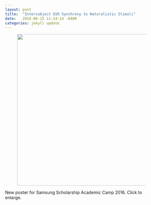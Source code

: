 ```yaml
---
layout: post
title:  "Intersubject GSR Synchrony to Naturalistic Stimuli"
date:   2016-06-15 11:24:14 -0400
categories: jekyll update
---
```

<figure>
  <a href="/assets/post03/Cheong_Samsung_GSR.png"><img src="/assets/post03/Cheong_Samsung_GSR.png" width="1300" height="500"></a>
</figure>

New poster for Samsung Scholarship Academic Camp 2016. 
Click to enlarge.


